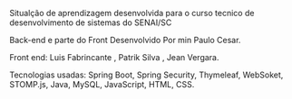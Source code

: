 Situalção de aprendizagem desenvolvida para o curso tecnico de desenvolvimento de sistemas do SENAI/SC

Back-end e parte do Front Desenvolvido Por min Paulo Cesar.

Front end: Luis Fabrincante , Patrik Silva , Jean Vergara.

Tecnologias usadas:
Spring Boot, Spring Security, Thymeleaf, WebSoket, STOMP.js, Java, MySQL, JavaScript, HTML, CSS.

